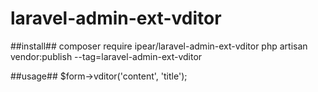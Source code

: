 # laravel-admin-ext-vditor

##install##
composer require ipear/laravel-admin-ext-vditor
php artisan vendor:publish --tag=laravel-admin-ext-vditor

##usage##
$form->vditor('content', 'title');
